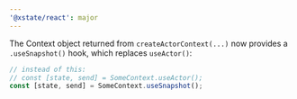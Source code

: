 ```yaml
---
'@xstate/react': major
---
```


The Context object returned from `createActorContext(...)` now provides a `.useSnapshot()` hook, which replaces `useActor()`:

```ts
// instead of this:
// const [state, send] = SomeContext.useActor();
const [state, send] = SomeContext.useSnapshot();
```
